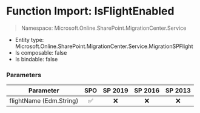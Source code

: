 # Function Import: IsFlightEnabled

> Namespace: Microsoft.Online.SharePoint.MigrationCenter.Service

- Entity type: Microsoft.Online.SharePoint.MigrationCenter.Service.MigrationSPFlight
- Is composable: false
- Is bindable: false

### Parameters

Parameter | SPO | SP 2019 | SP 2016 | SP 2013
----------|:---:|:-------:|:-------:|:-------:
flightName (Edm.String) | ✅ | ❌ | ❌ | ❌
